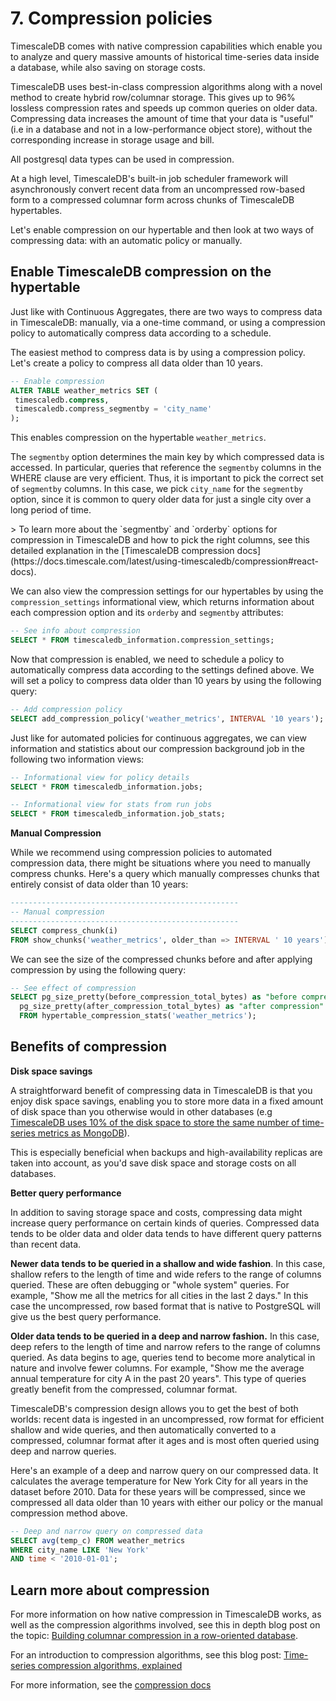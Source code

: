 # 7. Compression policies

TimescaleDB comes with native compression capabilities which enable you to analyze and query massive amounts of historical time-series data inside a database, while also saving on storage costs.

TimescaleDB uses best-in-class compression algorithms along with a novel method to create hybrid row/columnar storage. This gives up to 96% lossless compression rates and speeds up common queries on older data. Compressing data increases the amount of time that your data is "useful" (i.e in a database and not in a low-performance object store), without the corresponding increase in storage usage and bill.

<highlight type="tip">
All postgresql data types can be used in compression.

</highlight>

At a high level, TimescaleDB's built-in job scheduler framework will asynchronously convert recent data from an uncompressed row-based form to a compressed columnar form across chunks of TimescaleDB hypertables.

Let's enable compression on our hypertable and then look at two ways of compressing data: with an automatic policy or manually.

## Enable TimescaleDB compression on the hypertable

Just like with Continuous Aggregates, there are two ways to compress data in TimescaleDB: manually, via a one-time command, or using a compression policy to automatically compress data according to a schedule.

The easiest method to compress data is by using a compression policy. Let's create a policy to compress all data older than 10 years.

```sql
-- Enable compression
ALTER TABLE weather_metrics SET (
 timescaledb.compress,
 timescaledb.compress_segmentby = 'city_name'
);
```

This enables compression on the hypertable `weather_metrics`.

The `segmentby` option determines the main key by which compressed data is accessed. In particular, queries that reference the `segmentby` columns in the WHERE clause are very efficient. Thus, it is important to pick the correct set of `segmentby` columns. In this case, we pick `city_name` for the `segmentby` option, since it is common to query older data for just a single city over a long period of time.

<highlight type="tip">
> To learn more about the `segmentby` and `orderby` options for compression in TimescaleDB and how to pick the right columns, see this detailed explanation in the [TimescaleDB compression docs](https://docs.timescale.com/latest/using-timescaledb/compression#react-docs).
</highlight>

We can also view the compression settings for our hypertables by using the `compression_settings` informational view, which returns information about each compression option and its `orderby` and `segmentby` attributes:

```sql
-- See info about compression
SELECT * FROM timescaledb_information.compression_settings;
```

Now that compression is enabled, we need to schedule a policy to automatically compress data according to the settings defined above. We will set a policy to compress data older than 10 years by using the following query:

```sql
-- Add compression policy
SELECT add_compression_policy('weather_metrics', INTERVAL '10 years');
```

Just like for automated policies for continuous aggregates, we can view information and statistics about our compression background job in the following two information views:

```sql
-- Informational view for policy details
SELECT * FROM timescaledb_information.jobs;

-- Informational view for stats from run jobs
SELECT * FROM timescaledb_information.job_stats;
```

**Manual Compression**

While we recommend using compression policies to automated compression data, there might be situations where you need to manually compress chunks. Here's a query which manually compresses chunks that entirely consist of data older than 10 years:

```sql
---------------------------------------------------
-- Manual compression
---------------------------------------------------
SELECT compress_chunk(i)
FROM show_chunks('weather_metrics', older_than => INTERVAL ' 10 years') i;
```
We can see the size of the compressed chunks before and after applying compression by using the following query:

```sql
-- See effect of compression
SELECT pg_size_pretty(before_compression_total_bytes) as "before compression",
  pg_size_pretty(after_compression_total_bytes) as "after compression"
  FROM hypertable_compression_stats('weather_metrics');
```

## Benefits of compression

**Disk space savings**

A straightforward benefit of compressing data in TimescaleDB is that you enjoy disk space savings, enabling you to store more data in a fixed amount of disk space than you otherwise would in other databases (e.g [TimescaleDB uses 10% of the disk space to store the same number of time-series metrics as MongoDB](https://blog.timescale.com/blog/how-to-store-time-series-data-mongodb-vs-timescaledb-postgresql-a73939734016/)).

This is especially beneficial when backups and high-availability replicas are taken into account, as you'd save disk space and storage costs on all databases.

**Better query performance**

In addition to saving storage space and costs, compressing data might increase query performance on certain kinds of queries. Compressed data tends to be older data and older data tends to have different query patterns than recent data.

**Newer data tends to be queried in a shallow and wide fashion**. In this case, shallow refers to the length of time and wide refers to the range of columns queried. These are often debugging or "whole system" queries. For example, "Show me all the metrics for all cities in the last 2 days." In this case the uncompressed, row based format that is native to PostgreSQL will give us the best query performance.

**Older data tends to be queried in a deep and narrow fashion.** In this case, deep refers to the length of time and narrow refers to the range of columns queried. As data begins to age, queries tend to become more analytical in nature and involve fewer columns. For example, "Show me the average annual temperature for city A in the past 20 years". This type of queries greatly benefit from the compressed, columnar format.

TimescaleDB's compression design allows you to get the best of both worlds: recent data is ingested in an uncompressed, row format for efficient shallow and wide queries, and then automatically converted to a compressed, columnar format after it ages and is most often queried using deep and narrow queries.

Here's an example of a deep and narrow query on our compressed data. It calculates the average temperature for New York City for all years in the dataset before 2010. Data for these years will be compressed, since we compressed all data older than 10 years with either our policy or the manual compression method above.

```sql
-- Deep and narrow query on compressed data
SELECT avg(temp_c) FROM weather_metrics
WHERE city_name LIKE 'New York'
AND time < '2010-01-01';
```

## Learn more about compression

For more information on how native compression in TimescaleDB works, as well as the compression algorithms involved, see this in depth blog post on the topic:  [Building columnar compression in a row-oriented database](https://blog.timescale.com/blog/building-columnar-compression-in-a-row-oriented-database/).

For an introduction to compression algorithms, see this blog post: [Time-series compression algorithms, explained](https://blog.timescale.com/blog/time-series-compression-algorithms-explained/)

For more information, see the [compression docs](/how-to-guides/compression)
